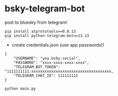 # bsky-telegram-bot
post to bluesky from telegram!

```
pip install atprototools==0.0.13
pip install python-telegram-bot==13.13
```

- create credentials.json (use app passwords!)

```
{
    "USERNAME": "you.bsky.social",
    "PASSWORD": "xxxx-xxxx-xxxx-xxxx",
    "TELEGRAM_BOT_TOKEN": "1111111111:xxxxxxxxxxxxxxxxxxxxxxxxxxxxxxxxxxxx,
    "TELEGRAM_CHAT_ID": 111111111
}
```

`python main.py`
